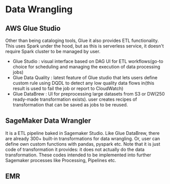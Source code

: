 # Data Wrangling

## AWS Glue Studio

Other than being cataloging tools, Glue it also provides ETL functionality. This uses Spark under the hood, but as this is serverless service, it doesn't require Spark cluster to be managed by user.

* Glue Studio : visual interface based on DAG UI for ETL workflows(go-to choice for scheduling and managing the execution of data processing jobs)
* Glue Data Quality : latest feature of Glue studio that lets users define custom rule using DQDL to detect any low quality data flows in(this result is used to fail the job or report to CloudWatch)
* Glue DataBrew : UI for preprocessing large datasets from S3 or DW(250 ready-made transformation exists). user creates recipes of transformation that can be saved as jobs to be reused.

## SageMaker Data Wrangler

It is a ETL pipeline baked in Sagemaker Studio. Like Glue DataBrew, there are already 300+ built-in transformations for data wrangling. Or, user can define own custom functions with pandas, pyspark etc. Note that it is just code of transformation it provides: it does not actually do the data transformation. These codes intended to be implemented into further Sagemaker processes like Processing, Pipelines etc. 

## EMR

